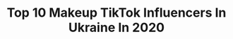 ---
title: Top 10 Makeup TikTok Influencers In Ukraine In 2020
description: >-
  Find top makeup TikTok influencers in Ukraine in 2020. Most popular hashtags: #makeup #ukraine #fyp #vintage.
platform: TikTok
profiles:
  - username: "osennyaya_kate"
    fullname: >-
      Екатерина Осенняя
    location: "Ukraine"
    followers: 50067
    engagement: 1660
    commentsToLikes: 0.024340
    id: cka0ynaofbxhm0i78j3kaleg7
    verified: false
    hashtags: "#jonnydepp, #spring, #faceawards, #nyxfaceawards"
  - username: "yulia_zhezhera99"
    fullname: >-
      Yulia Zhezhera
    location: "Ukraine"
    followers: 45526
    engagement: 1274
    commentsToLikes: 0.027289
    id: ck9fmsge9uwbi0j78h9sw5tvu
    verified: false
    hashtags: "#mothersday, #unbox, #aliexpress, #makeup1min"
  - username: "lizi.mat"
    fullname: >-
      White Chocolate
    location: "Ukraine"
    followers: 14288
    engagement: 1437
    commentsToLikes: 0.044378
    id: ckae1eb4lof3z0i786rst5sur
    verified: false
    hashtags: "#bratz, #melaniemartinez, #fyp, #magick"
  - username: "viyavorska"
    fullname: >-
      Vi Yavorska
    location: "Ukraine"
    followers: 3429
    engagement: 1184
    commentsToLikes: 0.030916
    id: ck9dqnq5k0nyl0j78va4thha0
    verified: false
    hashtags: "#glitter, #ballpointpenart, #pov, #80schallenge"
  - username: "makeuptime.ig"
    fullname: >-
      Makeuptime
    location: "Ukraine"
    followers: 32453
    engagement: 560
    commentsToLikes: 0.005332
    id: ck9ev8iqoh78n0j787bxxk1ef
    verified: false
    hashtags: "#beautyaddict, #homebeautyhack, #beautysecrets, #beautytrend"
  - username: "mrmndvd"
    fullname: >-
      Mrmn
    location: "Ukraine"
    followers: 6161
    engagement: 1834
    commentsToLikes: 0.064148
    id: ckacsmmwfasq40i78qop09f56
    verified: false
    hashtags: "#repost, #girlpower, #makeup, #cosmetics"
  - username: "mr.stand_art"
    fullname: >-
      Mr. stand_ART
    location: "Ukraine"
    followers: 8575
    engagement: 1570
    commentsToLikes: 0.071630
    id: ck8oye09k6sqz0j784f8mkxro
    verified: false
    hashtags: "#banana, #makeup"
  - username: "katya.tregubenko"
    fullname: >-
      Katya 🇺🇸
    location: "Ukraine"
    followers: 125189
    engagement: 1785
    commentsToLikes: 0.017856
    id: ck8qeif7nso510j788pri2kka
    verified: false
    hashtags: "#usa, #accent, #ukraine, #americanboy"
  - username: "klaire_kipley"
    fullname: >-
      klaire kipley 
    location: "Ukraine"
    followers: 74451
    engagement: 2079
    commentsToLikes: 0.008305
    id: ck8scw745d14w0j7838q6nptp
    verified: false
    hashtags: "#instagramvsreality, #art, #kiwi, #cosplay"
  - username: "cristinagoat"
    fullname: >-
      Христина Коза
    location: "Ukraine"
    followers: 9304
    engagement: 1240
    commentsToLikes: 0.024460
    id: ck9fmsj65ux420j784ekis7px
    verified: false
    hashtags: "#ukrainegirl, #makeup, #devil, #nein"
---